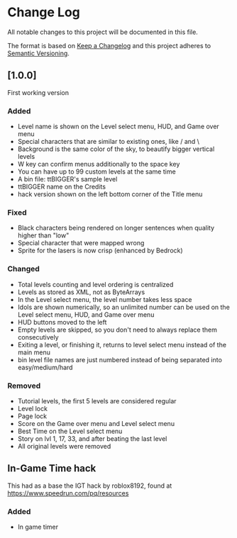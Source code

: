 # Change Log
All notable changes to this project will be documented in this file.

The format is based on [Keep a Changelog](http://keepachangelog.com/)
and this project adheres to [Semantic Versioning](http://semver.org/).

## [1.0.0]
First working version
### Added
- Level name is shown on the Level select menu, HUD, and Game over menu
- Special characters that are similar to existing ones, like / and \\
- Background is the same color of the sky, to beautify bigger vertical levels
- W key can confirm menus additionally to the space key
- You can have up to 99 custom levels at the same time
- A bin file: ttBIGGER's sample level
- ttBIGGER name on the Credits
- hack version shown on the left bottom corner of the Title menu

### Fixed
- Black characters being rendered on longer sentences when quality higher than "low"
- Special character that were mapped wrong
- Sprite for the lasers is now crisp (enhanced by Bedrock)

### Changed
- Total levels counting and level ordering is centralized
- Levels as stored as XML, not as ByteArrays
- In the Level select menu, the level number takes less space
- Idols are shown numerically, so an unlimited number can be used on the Level select menu, HUD, and Game over menu
- HUD buttons moved to the left
- Empty levels are skipped, so you don't need to always replace them consecutively
- Exiting a level, or finishing it, returns to level select menu instead of the main menu
- bin level file names are just numbered instead of being separated into easy/medium/hard

### Removed
- Tutorial levels, the first 5 levels are considered regular
- Level lock
- Page lock
- Score on the Game over menu and Level select menu
- Best Time on the Level select menu
- Story on lvl 1, 17, 33, and after beating the last level
- All original levels were removed

## In-Game Time hack
This had as a base the IGT hack by roblox8192, found at https://www.speedrun.com/pq/resources
### Added
- In game timer